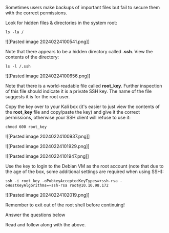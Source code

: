 Sometimes users make backups of important files but fail to secure them with the correct permissions.

Look for hidden files & directories in the system root:

`ls -la /`

![[Pasted image 20240224100541.png]]

Note that there appears to be a hidden directory called **.ssh**. View the contents of the directory:

`ls -l /.ssh`

![[Pasted image 20240224100656.png]]

Note that there is a world-readable file called **root_key**. Further inspection of this file should indicate it is a private SSH key. The name of the file suggests it is for the root user.

Copy the key over to your Kali box (it's easier to just view the contents of the **root_key** file and copy/paste the key) and give it the correct permissions, otherwise your SSH client will refuse to use it:

`chmod 600 root_key`

![[Pasted image 20240224100937.png]]

![[Pasted image 20240224101929.png]]

![[Pasted image 20240224101947.png]]

Use the key to login to the Debian VM as the root account (note that due to the age of the box, some additional settings are required when using SSH):

`ssh -i root_key -oPubkeyAcceptedKeyTypes=+ssh-rsa -oHostKeyAlgorithms=+ssh-rsa root@10.10.98.172`  

![[Pasted image 20240224102019.png]]

Remember to exit out of the root shell before continuing!  

Answer the questions below

Read and follow along with the above.